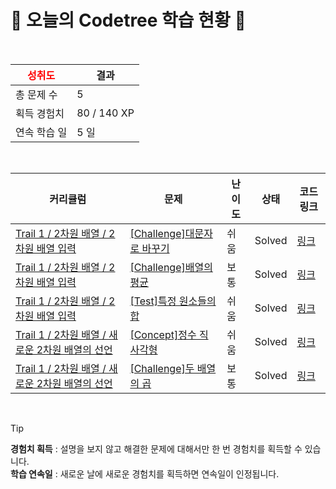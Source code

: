# 🌲 오늘의 Codetree 학습 현황 🌲

<br />

| <span style="color:red;display:block;text-align:center;"> **성취도**</span> | 결과 |
|---|---|
| 총 문제 수 | 5 |
| 획득 경험치 | 80 / 140 XP |
| 연속 학습 일 | 5 일 |

<br />

|커리큘럼|문제|난이도|상태|코드 링크|
|---|---|---|---|---|
|[Trail 1 / 2차원 배열 / 2차원 배열 입력](https://https://en.codetree.ai/trail-info/novice-low/)|[[Challenge]대문자로 바꾸기](https://https://en.codetree.ai/trails/complete/curated-cards/challenge-change-to-capital/)|쉬움|Solved|[링크](https://github.com/eightroutes/CODE-TREE/blob/main/250107/%EB%8C%80%EB%AC%B8%EC%9E%90%EB%A1%9C%20%EB%B0%94%EA%BE%B8%EA%B8%B0/change-to-capital.py)|
|[Trail 1 / 2차원 배열 / 2차원 배열 입력](https://https://en.codetree.ai/trail-info/novice-low/)|[[Challenge]배열의 평균](https://https://en.codetree.ai/trails/complete/curated-cards/challenge-ave-of-array/)|보통|Solved|[링크](https://github.com/eightroutes/CODE-TREE/blob/main/250107/%EB%B0%B0%EC%97%B4%EC%9D%98%20%ED%8F%89%EA%B7%A0/ave-of-array.py)|
|[Trail 1 / 2차원 배열 / 2차원 배열 입력](https://https://en.codetree.ai/trail-info/novice-low/)|[[Test]특정 원소들의 합](https://https://en.codetree.ai/trails/complete/curated-cards/test-sum-of-specific-elements/)|쉬움|Solved|[링크](https://github.com/eightroutes/CODE-TREE/blob/main/250107/%ED%8A%B9%EC%A0%95%20%EC%9B%90%EC%86%8C%EB%93%A4%EC%9D%98%20%ED%95%A9/sum-of-specific-elements.py)|
|[Trail 1 / 2차원 배열 / 새로운 2차원 배열의 선언](https://https://en.codetree.ai/trail-info/novice-low/)|[[Concept]정수 직사각형](https://https://en.codetree.ai/trails/complete/curated-cards/intro-rectangle-of-numbers/)|쉬움|Solved|[링크](https://github.com/eightroutes/CODE-TREE/blob/main/250107/%EC%A0%95%EC%88%98%20%EC%A7%81%EC%82%AC%EA%B0%81%ED%98%95/rectangle-of-numbers.py)|
|[Trail 1 / 2차원 배열 / 새로운 2차원 배열의 선언](https://https://en.codetree.ai/trail-info/novice-low/)|[[Challenge]두 배열의 곱](https://https://en.codetree.ai/trails/complete/curated-cards/challenge-multiple-of-two-arrays/)|보통|Solved|[링크](https://github.com/eightroutes/CODE-TREE/blob/main/250107/%EB%91%90%20%EB%B0%B0%EC%97%B4%EC%9D%98%20%EA%B3%B1/multiple-of-two-arrays.py)|


<br />

> [!TIP]
> **경험치 획득** : 설명을 보지 않고 해결한 문제에 대해서만 한 번 경험치를 획득할 수 있습니다.  
> **학습 연속일** : 새로운 날에 새로운 경험치를 획득하면 연속일이 인정됩니다.

